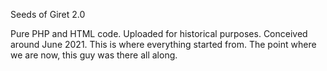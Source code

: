 Seeds of Giret 2.0

Pure PHP and HTML code. Uploaded for historical purposes. Conceived around June 2021. This is where everything started from. The point where we are now, this guy was there all along.